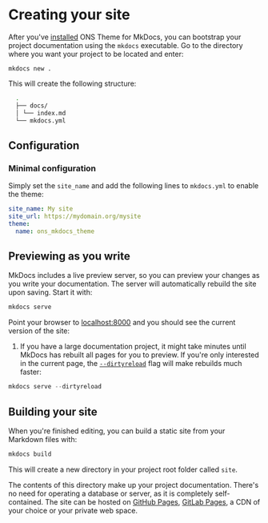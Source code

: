 # Creating your site

After you've [installed] ONS Theme for MkDocs, you can bootstrap your project
documentation using the `mkdocs` executable. Go to the directory where you want
your project to be located and enter:

```
mkdocs new .
```

This will create the following structure:

```bash
  .
  ├── docs/
  │ └── index.md
  └── mkdocs.yml
```

[installed]: index.md

## Configuration

### Minimal configuration

Simply set the `site_name` and add the following lines to `mkdocs.yml` to enable the theme:

```yaml
site_name: My site
site_url: https://mydomain.org/mysite
theme:
  name: ons_mkdocs_theme
```

## Previewing as you write

MkDocs includes a live preview server, so you can preview your changes as you
write your documentation. The server will automatically rebuild the site upon
saving. Start it with:

```python
mkdocs serve
```

Point your browser to [localhost:8000][live preview] and you should see the current version of the site:

1.  If you have a large documentation project, it might take minutes until
    MkDocs has rebuilt all pages for you to preview. If you're only interested
    in the current page, the [`--dirtyreload`][--dirtyreload] flag will make
    rebuilds much faster:

```python
mkdocs serve --dirtyreload
```

[--dirtyreload]: https://www.mkdocs.org/about/release-notes/#support-for-dirty-builds-990
[live preview]: http://localhost:8000

## Building your site

When you're finished editing, you can build a static site from your Markdown
files with:

```python
mkdocs build
```

This will create a new directory in your project root folder called `site`.

The contents of this directory make up your project documentation. There's no
need for operating a database or server, as it is completely self-contained.
The site can be hosted on [GitHub Pages], [GitLab Pages], a CDN of your choice
or your private web space.

[GitHub Pages]: publishing-your-site.md#github-pages
[GitLab pages]: publishing-your-site.md#gitlab-pages

